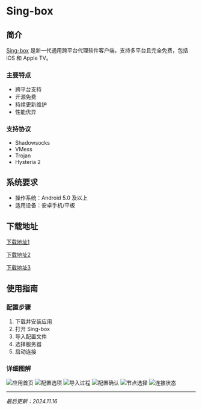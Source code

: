 # Sing-box

## 简介

[Sing-box](https://github.com/SagerNet/sing-box) 是新一代通用跨平台代理软件客户端，支持多平台且完全免费，包括 iOS 和 Apple TV。

### 主要特点

- 跨平台支持
- 开源免费
- 持续更新维护
- 性能优异

### 支持协议

- Shadowsocks
- VMess
- Trojan
- Hysteria 2

## 系统要求

- 操作系统：Android 5.0 及以上
- 适用设备：安卓手机/平板

## 下载地址

[下载地址1](https://git.886.be/https://github.com/SagerNet/sing-box/releases/download/v1.10.1/SFA-1.10.1-universal.apk)

[下载地址2](https://gh.xxooo.cf/https://github.com/SagerNet/sing-box/releases/download/v1.10.1/SFA-1.10.1-universal.apk)

[下载地址3](https://github.com/SagerNet/sing-box/releases/download/v1.10.1/SFA-1.10.1-universal.apk)

## 使用指南

### 配置步骤

1. 下载并安装应用
2. 打开 Sing-box
3. 导入配置文件
4. 选择服务器
5. 启动连接

### 详细图解

![应用首页](singbox-01.png)
![配置选项](singbox-02.jpg)
![导入过程](singbox-03.jpg)
![配置确认](singbox-04.jpg)
![节点选择](singbox-05.jpg)
![连接状态](singbox-06.jpg)

---
*最后更新：2024.11.16*
